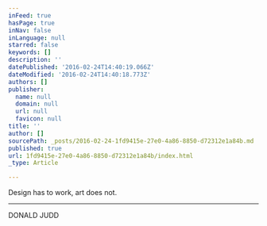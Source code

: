 ```yaml
---
inFeed: true
hasPage: true
inNav: false
inLanguage: null
starred: false
keywords: []
description: ''
datePublished: '2016-02-24T14:40:19.066Z'
dateModified: '2016-02-24T14:40:18.773Z'
authors: []
publisher:
  name: null
  domain: null
  url: null
  favicon: null
title: ''
author: []
sourcePath: _posts/2016-02-24-1fd9415e-27e0-4a86-8850-d72312e1a84b.md
published: true
url: 1fd9415e-27e0-4a86-8850-d72312e1a84b/index.html
_type: Article

---
```

Design has to work, art does not.

---

DONALD JUDD